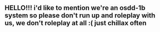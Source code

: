 ## HELLO!!! i'd like to mention we're an osdd-1b system so please don't run up and roleplay with us, we don't roleplay at all :( just chillax often

<!--
**theanomaliescollective/theanomaliescollective** is a ✨ _special_ ✨ repository because its `README.md` (this file) appears on your GitHub profile.

Here are some ideas to get you started:
